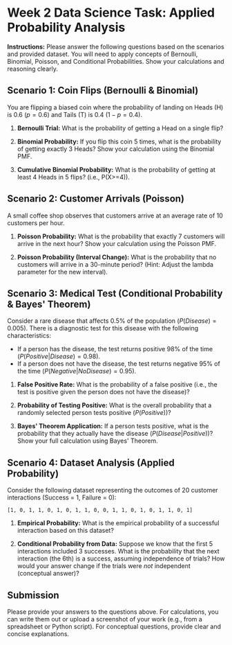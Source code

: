 # Week 2 Data Science Task: Applied Probability Analysis

**Instructions:** Please answer the following questions based on the scenarios and provided dataset. You will need to apply concepts of Bernoulli, Binomial, Poisson, and Conditional Probabilities. Show your calculations and reasoning clearly.

## Scenario 1: Coin Flips (Bernoulli & Binomial)

You are flipping a biased coin where the probability of landing on Heads (H) is 0.6 ($p=0.6$) and Tails (T) is 0.4 ($1-p=0.4$).

1.  **Bernoulli Trial:** What is the probability of getting a Head on a single flip?

2.  **Binomial Probability:** If you flip this coin 5 times, what is the probability of getting exactly 3 Heads? Show your calculation using the Binomial PMF.

3.  **Cumulative Binomial Probability:** What is the probability of getting at least 4 Heads in 5 flips? (i.e., P(X>=4)).

## Scenario 2: Customer Arrivals (Poisson)

A small coffee shop observes that customers arrive at an average rate of 10 customers per hour.

1.  **Poisson Probability:** What is the probability that exactly 7 customers will arrive in the next hour? Show your calculation using the Poisson PMF.

2.  **Poisson Probability (Interval Change):** What is the probability that no customers will arrive in a 30-minute period? (Hint: Adjust the lambda parameter for the new interval).

## Scenario 3: Medical Test (Conditional Probability & Bayes' Theorem)

Consider a rare disease that affects 0.5% of the population ($P(Disease) = 0.005$). There is a diagnostic test for this disease with the following characteristics:
*   If a person has the disease, the test returns positive 98% of the time ($P(Positive|Disease) = 0.98$).
*   If a person does not have the disease, the test returns negative 95% of the time ($P(Negative|No Disease) = 0.95$).

1.  **False Positive Rate:** What is the probability of a false positive (i.e., the test is positive given the person does not have the disease)?

2.  **Probability of Testing Positive:** What is the overall probability that a randomly selected person tests positive ($P(Positive)$)?

3.  **Bayes' Theorem Application:** If a person tests positive, what is the probability that they actually have the disease ($P(Disease|Positive)$)? Show your full calculation using Bayes' Theorem.

## Scenario 4: Dataset Analysis (Applied Probability)

Consider the following dataset representing the outcomes of 20 customer interactions (Success = 1, Failure = 0):

`[1, 0, 1, 1, 0, 1, 0, 1, 1, 0, 0, 1, 1, 0, 1, 0, 1, 1, 0, 1]`

1.  **Empirical Probability:** What is the empirical probability of a successful interaction based on this dataset?

2.  **Conditional Probability from Data:** Suppose we know that the first 5 interactions included 3 successes. What is the probability that the next interaction (the 6th) is a success, assuming independence of trials? How would your answer change if the trials were *not* independent (conceptual answer)?

## Submission

Please provide your answers to the questions above. For calculations, you can write them out or upload a screenshot of your work (e.g., from a spreadsheet or Python script). For conceptual questions, provide clear and concise explanations.

